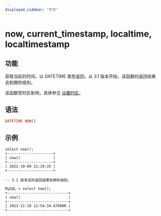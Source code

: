 ```yaml
---
displayed_sidebar: "中文"
---
```


# now, current_timestamp, localtime, localtimestamp

## 功能

获取当前的时间，以 DATETIME 类型返回。从 3.1 版本开始，该函数的返回结果会到微秒级别。

该函数受时区影响，具体参见 [设置时区](../../../administration/timezone.md)。

## 语法

```Haskell
DATETIME NOW()
```

## 示例

```Plain Text
select now();
+---------------------+
| now()               |
+---------------------+
| 2022-10-09 21:19:35 |
+---------------------+

-- 3.1 版本后的返回结果到微秒级别。

MySQL > select now();
+----------------------------+
| now()                      |
+----------------------------+
| 2023-11-18 12:54:34.878000 |
+----------------------------+
```